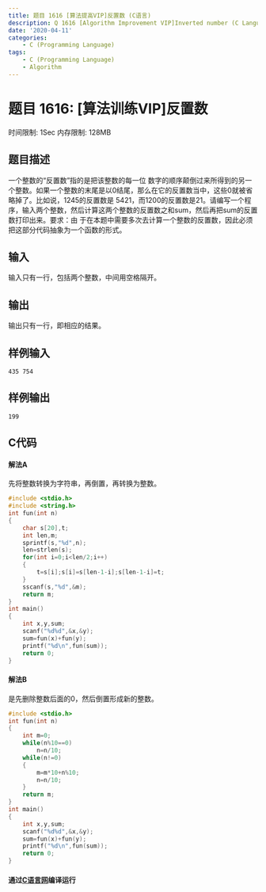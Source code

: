 ```yaml
---
title: 题目 1616 [算法提高VIP]反置数 (C语言)
description: Q 1616 [Algorithm Improvement VIP]Inverted number (C Language)
date: '2020-04-11'
categories:
    - C (Programming Language)
tags:
    - C (Programming Language)
    - Algorithm
---
```


# 题目 1616: \[算法训练VIP\]反置数
时间限制: 1Sec 内存限制: 128MB
## 题目描述
一个整数的“反置数”指的是把该整数的每一位  数字的顺序颠倒过来所得到的另一个整数。如果一个整数的末尾是以0结尾，那么在它的反置数当中，这些0就被省略掉了。比如说，1245的反置数是  5421，而1200的反置数是21。请编写一个程序，输入两个整数，然后计算这两个整数的反置数之和sum，然后再把sum的反置数打印出来。要求：由  于在本题中需要多次去计算一个整数的反置数，因此必须把这部分代码抽象为一个函数的形式。
## 输入
输入只有一行，包括两个整数，中间用空格隔开。
## 输出
输出只有一行，即相应的结果。
## 样例输入
```
435 754
```
## 样例输出
```
199 
```
## C代码
#### 解法A
先将整数转换为字符串，再倒置，再转换为整数。
```c
#include <stdio.h> 
#include <string.h>
int fun(int n)
{
    char s[20],t;
    int len,m;
    sprintf(s,"%d",n);
    len=strlen(s);
    for(int i=0;i<len/2;i++)
    {
        t=s[i];s[i]=s[len-1-i];s[len-1-i]=t;   
    }
    sscanf(s,"%d",&m);
    return m; 
}
int main()
{
    int x,y,sum;
    scanf("%d%d",&x,&y);
    sum=fun(x)+fun(y);
    printf("%d\n",fun(sum));
    return 0;
}
```
#### 解法B
是先删除整数后面的0，然后倒置形成新的整数。
```c
#include <stdio.h> 
int fun(int n)
{  
    int m=0;
    while(n%10==0)
        n=n/10;
    while(n!=0)
    {
        m=m*10+n%10;
        n=n/10;
    } 
    return m; 
}
int main()
{
    int x,y,sum;
    scanf("%d%d",&x,&y);
    sum=fun(x)+fun(y);
    printf("%d\n",fun(sum));
    return 0;
}
```
#### 通过[C语言网](https://www.dotcpp.com/)编译运行